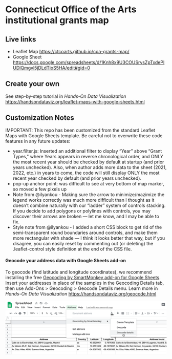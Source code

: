 # Connecticut Office of the Arts institutional grants map

## Live links
- Leaflet Map https://ctcoarts.github.io/coa-grants-map/
- Google Sheet https://docs.google.com/spreadsheets/d/1Knh8x9U3COUSrvsZpTxdePIUDlQmgvl5jDLdTioS5HA/edit#gid=0

## Create your own
See step-by-step tutorial in *Hands-On Data Visualization* https://handsondataviz.org/leaflet-maps-with-google-sheets.html

## Customization Notes
IMPORTANT: This repo has been customized from the standard Leaflet Maps with Google Sheets template. Be careful not to overwrite these code features in any future updates:
- year.filter.js: Inserted an additional filter to display “Year” above “Grant Types," where Years appears in reverse chronological order, and ONLY the most recent year should be checked by default at startup (and prior years unchecked). Also, when author adds more data to the sheet (2021, 2022, etc.) in years to come, the code will still display ONLY the most recent year checked by default (and prior years unchecked).
- pop-up anchor point: was difficult to see at very bottom of map marker, so moved a few pixels up
- Note from @ilyankou - Making sure the arrow to minimize/mazimize the legend works correctly was much more difficult than I thought as it doesn’t combine naturally with our “ladder” system of controls stacking. If you decide to add polygons or polylines with controls, you may discover their arrows are broken — let me know, and I may be able to fix.
- Style note from @ilyankou - I added a short CSS block to get rid of the semi-transparent round boundaries around controls, and make them more rectangular with shade — I think it looks better that way, but if you disagree, you can easily reset by commenting out (or deleting) the .leaflet-control style definition at the end of the CSS file.

#### Geocode your address data with Google Sheets add-on
To geocode (find latitude and longitude coordinates), we recommend installing the free [Geocoding by SmartMonkey add-on for Google Sheets](https://gsuite.google.com/marketplace/app/geocoding_by_smartmonkey/1033231575312). Insert your addresses in place of the samples in the Geocoding Details tab, then use Add-Ons > Geocoding > Geocode Details menu. Learn more in *Hands-On Data Visualization* https://handsondataviz.org/geocode.html

![Geocoding](geocode.png)
